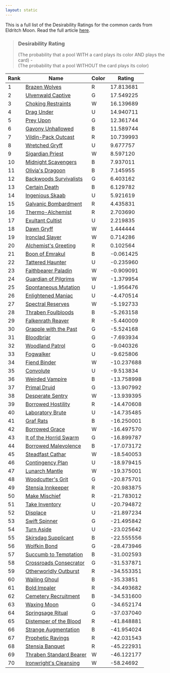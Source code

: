 ```yaml
---
layout: static
---
```

This is a full list of the Desirability Ratings for the common cards from Eldritch Moon. Read the full article [here](/2016/09/12/building-a-magic-the-gathering-sealed-deck-ai).

> ### Desirability Rating
> (The probability that a pool WITH a card plays its color AND plays the card) -<br/>
> (The probability that a pool WITHOUT the card plays its color)

| Rank | Name | Color | Rating |
|---|---|---|---|
| 1 | [Brazen Wolves](#mtg) | R |  17.813681 |
| 2 | [Ulvenwald Captive](#mtg) |  G |  17.549225 |
| 3 | [Choking Restraints](#mtg) |  W |  16.139689 |
| 4 | [Drag Under](#mtg) |  U |  14.940711 |
| 5 | [Prey Upon](#mtg) |  G |  12.361744 |
| 6 | [Gavony Unhallowed](#mtg) |  B |  11.589744 |
| 7 | [Vildin-Pack Outcast](#mtg) |  R |  10.739993 |
| 8 | [Wretched Gryff](#mtg) |  U |   9.677757 |
| 9 | [Sigardian Priest](#mtg) |  W |   8.597120 |
| 10 | [Midnight Scavengers](#mtg) |  B |   7.937011 |
| 11 | [Olivia's Dragoon](#mtg) | B |  7.145955 |
| 12 | [Backwoods Survivalists](#mtg) | G |  6.403162 |
| 13 | [Certain Death](#mtg) | B |  6.129782 |
| 14 | [Ingenious Skaab](#mtg) | U |  5.921619 |
| 15 | [Galvanic Bombardment](#mtg) | R |  4.435831 |
| 16 | [Thermo-Alchemist](#mtg) | R |  2.703690 |
| 17 | [Exultant Cultist](#mtg) | U |  2.219835 |
| 18 | [Dawn Gryff](#mtg) | W |  1.444444 |
| 19 | [Ironclad Slayer](#mtg) | W |  0.714286 |
| 20 | [Alchemist's Greeting](#mtg) | R |  0.102564 |
| 21 | [Boon of Emrakul](#mtg) | B | -0.061425 |
| 22 | [Tattered Haunter](#mtg) | U | -0.235960 |
| 23 | [Faithbearer Paladin](#mtg) | W | -0.909091 |
| 24 | [Guardian of Pilgrims](#mtg) | W | -1.379954 |
| 25 | [Spontaneous Mutation](#mtg) | U | -1.956476 |
| 26 | [Enlightened Maniac](#mtg) | U | -4.470514 |
| 27 | [Spectral Reserves](#mtg) | W | -5.192733 |
| 28 | [Thraben Foulbloods](#mtg) | B | -5.263158 |
| 29 | [Falkenrath Reaver](#mtg) | R | -5.440009 |
| 30 | [Grapple with the Past](#mtg) | G | -5.524168 |
| 31 | [Bloodbriar](#mtg) | G | -7.693934 |
| 32 | [Woodland Patrol](#mtg) | G | -9.040326 |
| 33 | [Fogwalker](#mtg) | U | -9.625806 |
| 34 | [Fiend Binder](#mtg) | W | -10.237688
| 35 | [Convolute](#mtg) |  U | -9.513834 |
| 36 | [Weirded Vampire](#mtg) | B | -13.758998
| 37 | [Primal Druid](#mtg) |  G | -13.907992 |
| 38 | [Desperate Sentry](#mtg) | W | -13.939395
| 39 | [     Borrowed Hostility](#mtg) | R | -14.470608 |
| 40 | [Laboratory Brute](#mtg) | U | -14.735485
| 41 | [              Graf Rats](#mtg) | B | -16.250001 |
| 42 | [Borrowed Grace](#mtg) | W | -16.497570
| 43 | [ It of the Horrid Swarm](#mtg) | G | -16.899787 |
| 44 | [Borrowed Malevolence](#mtg) | B | -17.073172
| 45 | [       Steadfast Cathar](#mtg) | W | -18.540053 |
| 46 | [Contingency Plan](#mtg) | U | -18.979415
| 47 | [         Lunarch Mantle](#mtg) | W | -19.375001 |
| 48 | [Woodcutter's Grit](#mtg) | G | -20.875701
| 49 | [      Stensia Innkeeper](#mtg) | R | -20.983875 |
| 50 | [Make Mischief](#mtg) | R | -21.783012
| 51 | [         Take Inventory](#mtg) | U | -20.794872 |
| 52 | [Displace](#mtg) | U | -21.897234
| 53 | [          Swift Spinner](#mtg) | G | -21.495842 |
| 54 | [Turn Aside](#mtg) | U | -23.025642
| 55 | [    Skirsdag Supplicant](#mtg) | B | -22.555556 |
| 56 | [Wolfkin Bond](#mtg) | G | -28.473946
| 57 | [  Succumb to Temptation](#mtg) | B | -31.002593 |
| 58 | [Crossroads Consecrator](#mtg) | G | -31.537871
| 59 | [  Otherworldly Outburst](#mtg) | R | -34.553351 |
| 60 | [Wailing Ghoul](#mtg) | B | -35.33851
| 61 | [           Bold Impaler](#mtg) | R | -34.493682 |
| 62 | [Cemetery Recruitment](#mtg) | B | -34.531600
| 63 | [            Waxing Moon](#mtg) | G | -34.652174 |
| 64 | [Springsage Ritual](#mtg) | G | -37.037040
| 65 | [ Distemper of the Blood](#mtg) | R | -41.848881 |
| 66 | [Strange Augmentation](#mtg) | B | -41.954024
| 67 | [      Prophetic Ravings](#mtg) | R | -42.031543 |
| 68 | [Stensia Banquet](#mtg) | R | -45.222931
| 69 | [Thraben Standard Bearer](#mtg) | W | -46.122177 |
| 70 | [Ironwright's Cleansing](#mtg) | W | -58.24692


<script>
$(document).ready(function() {
  $('a[href=#mtg]').each(function() {
    console.log($(this).attr('href'));
    $(this).attr('href', 'http://gatherer.wizards.com/Pages/Search/Default.aspx?name=+[' + $(this).text() + ']');
  });
});
</script>
